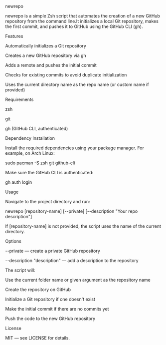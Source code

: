 newrepo

newrepo is a simple Zsh script that automates the creation of a new GitHub repository from the command line.It initializes a local Git repository, makes the first commit, and pushes it to GitHub using the GitHub CLI (gh).

Features

Automatically initializes a Git repository

Creates a new GitHub repository via gh

Adds a remote and pushes the initial commit

Checks for existing commits to avoid duplicate initialization

Uses the current directory name as the repo name (or custom name if provided)

Requirements

zsh

git

gh (GitHub CLI, authenticated)

Dependency Installation

Install the required dependencies using your package manager. For example, on Arch Linux:

sudo pacman -S zsh git github-cli

Make sure the GitHub CLI is authenticated:

gh auth login

Usage

Navigate to the project directory and run:

newrepo [repository-name] [--private] [--description "Your repo description"]

If [repository-name] is not provided, the script uses the name of the current directory.

Options

--private — create a private GitHub repository

--description "description" — add a description to the repository

The script will:

Use the current folder name or given argument as the repository name

Create the repository on GitHub

Initialize a Git repository if one doesn't exist

Make the initial commit if there are no commits yet

Push the code to the new GitHub repository

License

MIT — see LICENSE for details.

